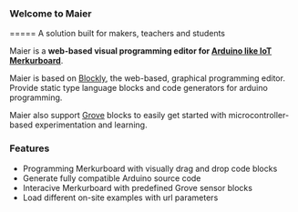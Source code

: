 ### Welcome to Maier
=====
A solution built for makers, teachers and students 

Maier is a **web-based visual programming editor for [Arduino like IoT Merkurboard](http://merkurborad.osdomotics.com/)**.

Maier is based on [Blockly](http://code.google.com/p/blockly/), the web-based, graphical programming editor. Provide static type language blocks and code generators for arduino programming.

Maier also support [Grove](http://www.seeedstudio.com/wiki/GROVE_System) blocks to easily get started with microcontroller-based experimentation and learning.


### Features

* Programming Merkurboard with visually drag and drop code blocks
* Generate fully compatible Arduino source code
* Interacive Merkurboard with predefined Grove sensor blocks
* Load different on-site examples with url parameters

